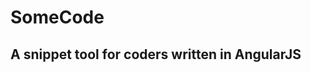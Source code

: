 SomeCode
===============

A snippet tool for coders written in AngularJS
----------------------------------------------


